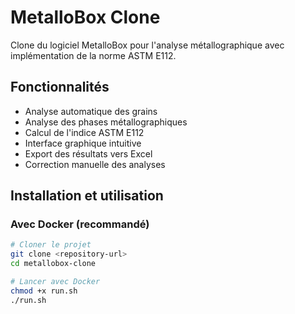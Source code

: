 # MetalloBox Clone

Clone du logiciel MetalloBox pour l'analyse métallographique avec implémentation de la norme ASTM E112.

## Fonctionnalités

- Analyse automatique des grains
- Analyse des phases métallographiques
- Calcul de l'indice ASTM E112
- Interface graphique intuitive
- Export des résultats vers Excel
- Correction manuelle des analyses

## Installation et utilisation

### Avec Docker (recommandé)

```bash
# Cloner le projet
git clone <repository-url>
cd metallobox-clone

# Lancer avec Docker
chmod +x run.sh
./run.sh
